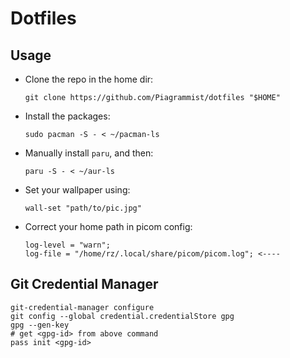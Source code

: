 # Dotfiles

## Usage

- Clone the repo in the home dir:

    ```shell
    git clone https://github.com/Piagrammist/dotfiles "$HOME"
    ```

- Install the packages:

    ```shell
    sudo pacman -S - < ~/pacman-ls
    ```

- Manually install `paru`, and then:

    ```shell
    paru -S - < ~/aur-ls
    ```

- Set your wallpaper using:

    ```shell
    wall-set "path/to/pic.jpg"
    ```

- Correct your home path in picom config:

    ```
    log-level = "warn";
    log-file = "/home/rz/.local/share/picom/picom.log"; <----
    ```

## Git Credential Manager

```shell
git-credential-manager configure
git config --global credential.credentialStore gpg
gpg --gen-key
# get <gpg-id> from above command
pass init <gpg-id>
```

